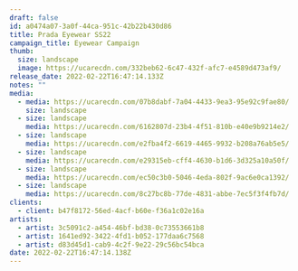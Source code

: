 ```yaml
---
draft: false
id: a0474a07-3a0f-44ca-951c-42b22b430d86
title: Prada Eyewear SS22
campaign_title: Eyewear Campaign
thumb:
  size: landscape
  image: https://ucarecdn.com/332beb62-6c47-432f-afc7-e4589d473af9/
release_date: 2022-02-22T16:47:14.133Z
notes: ""
media:
  - media: https://ucarecdn.com/07b8dabf-7a04-4433-9ea3-95e92c9fae80/
    size: landscape
  - size: landscape
    media: https://ucarecdn.com/6162807d-23b4-4f51-810b-e40e9b9214e2/
  - size: landscape
    media: https://ucarecdn.com/e2fba4f2-6619-4465-9932-b208a76ab5e5/
  - size: landscape
    media: https://ucarecdn.com/e29315eb-cff4-4630-b1d6-3d325a10a50f/
  - size: landscape
    media: https://ucarecdn.com/ec50c3b0-5046-4eda-802f-9ac6e0ca1392/
  - size: landscape
    media: https://ucarecdn.com/8c27bc8b-77de-4831-abbe-7ec5f3f4fb7d/
clients:
  - client: b47f8172-56ed-4acf-b60e-f36a1c02e16a
artists:
  - artist: 3c5091c2-a454-46bf-bd38-0c73553661b8
  - artist: 1641ed92-3422-4fd1-b052-177daa6c7568
  - artist: d83d45d1-cab9-4c2f-9e22-29c56bc54bca
date: 2022-02-22T16:47:14.138Z
---
```

